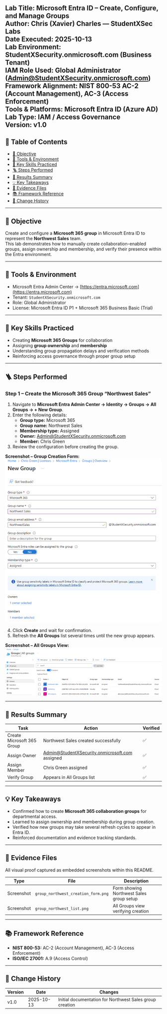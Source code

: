 **Lab Title:** Microsoft Entra ID – Create, Configure, and Manage Groups  
**Author:** Chris (Xavier) Charles — StudentXSec Labs  
**Date Executed:** 2025-10-13  
**Lab Environment:** StudentXSecurity.onmicrosoft.com (Business Tenant)  
**IAM Role Used:** Global Administrator (Admin@StudentXSecurity.onmicrosoft.com)  
**Framework Alignment:** NIST 800-53 AC-2 (Account Management), AC-3 (Access Enforcement)  
**Tools & Platforms:** Microsoft Entra ID (Azure AD)  
**Lab Type:** IAM / Access Governance  
**Version:** v1.0  
---

## 📑 Table of Contents
- [🎯 Objective](#-objective)
- [🧰 Tools & Environment](#-tools--environment)
- [🧠 Key Skills Practiced](#-key-skills-practiced)
- [🪜 Steps Performed](#-steps-performed)
- [📑 Results Summary](#-results-summary)
- [💡 Key Takeaways](#-key-takeaways)
- [🧩 Evidence Files](#-evidence-files)
- [📚 Framework Reference](#-framework-reference)
- [🧾 Change History](#-change-history)

---

## 🎯 Objective
Create and configure a **Microsoft 365 group** in Microsoft Entra ID to represent the **Northwest Sales** team.  
This lab demonstrates how to manually create collaboration-enabled groups, assign ownership and membership, and verify their presence within the Entra environment.

---

## 🧰 Tools & Environment
- Microsoft Entra Admin Center → [https://entra.microsoft.com](https://entra.microsoft.com)  
- Tenant: `StudentXSecurity.onmicrosoft.com`  
- Role: Global Administrator  
- License: Microsoft Entra ID P1 + Microsoft 365 Business Basic (Trial)

---

## 🧠 Key Skills Practiced
- Creating **Microsoft 365 Groups** for collaboration  
- Assigning **group ownership** and **membership**  
- Understanding group propagation delays and verification methods  
- Reinforcing access governance through proper group setup

---

## 🪜 Steps Performed

### Step 1 – Create the Microsoft 365 Group “Northwest Sales”
1. Navigate to **Microsoft Entra Admin Center → Identity → Groups → All Groups → + New Group**.  
2. Enter the following details:  
   - **Group type:** Microsoft 365  
   - **Group name:** Northwest Sales  
   - **Membership type:** Assigned  
   - **Owner:** Admin@StudentXSecurity.onmicrosoft.com  
   - **Member:** Chris Green  
3. Review the configuration before creating the group.  

**Screenshot – Group Creation Form:**  
![New Group creation form showing Northwest Sales details](./screenshots/group_northwest_creation_form.png)

4. Click **Create** and wait for confirmation.  
5. Refresh the **All Groups** list several times until the new group appears.  

**Screenshot – All Groups View:**  
![All Groups list showing Northwest Sales group created successfully](./screenshots/group_northwest_list.png)

---

## 📑 Results Summary
| Task | Action | Verified |
|------|---------|-----------|
| Create Microsoft 365 Group | Northwest Sales created successfully | ✅ |
| Assign Owner | Admin@StudentXSecurity.onmicrosoft.com assigned | ✅ |
| Assign Member | Chris Green assigned | ✅ |
| Verify Group | Appears in All Groups list | ✅ |

---

## 💡 Key Takeaways
- Confirmed how to create **Microsoft 365 collaboration groups** for departmental access.  
- Learned to assign ownership and membership during group creation.  
- Verified how new groups may take several refresh cycles to appear in Entra ID.  
- Reinforced documentation and evidence tracking standards.

---

## 🧩 Evidence Files
All visual proof captured as embedded screenshots within this README.

| Type | File | Description |
|------|------|-------------|
| Screenshot | `group_northwest_creation_form.png` | Form showing Northwest Sales group setup |
| Screenshot | `group_northwest_list.png` | All Groups view verifying creation |

---

## 📚 Framework Reference
- **NIST 800-53:** AC-2 (Account Management), AC-3 (Access Enforcement)  
- **ISO/IEC 27001:** A.9 (Access Control)

---

## 🧾 Change History
| Version | Date | Changes |
|----------|------|----------|
| v1.0 | 2025-10-13 | Initial documentation for Northwest Sales group creation |

